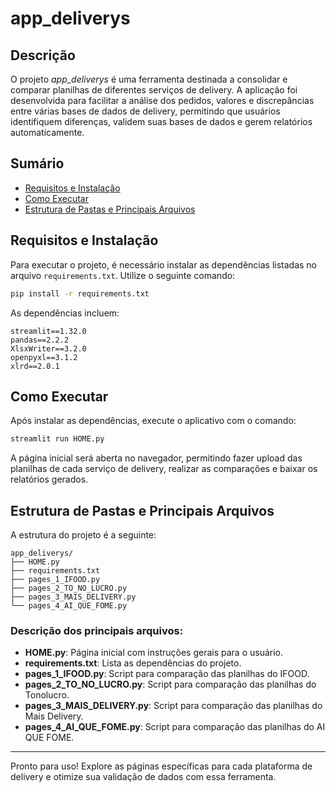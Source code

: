 # app_deliverys

## Descrição

O projeto *app_deliverys* é uma ferramenta destinada a consolidar e comparar planilhas de diferentes serviços de delivery. A aplicação foi desenvolvida para facilitar a análise dos pedidos, valores e discrepâncias entre várias bases de dados de delivery, permitindo que usuários identifiquem diferenças, validem suas bases de dados e gerem relatórios automaticamente.

## Sumário

- [Requisitos e Instalação](#requisitos-e-instalação)
- [Como Executar](#como-executar)
- [Estrutura de Pastas e Principais Arquivos](#estrutura-de-pastas-e-principais-arquivos)

## Requisitos e Instalação

Para executar o projeto, é necessário instalar as dependências listadas no arquivo `requirements.txt`. Utilize o seguinte comando:

```bash
pip install -r requirements.txt
```

As dependências incluem:

```
streamlit==1.32.0
pandas==2.2.2
XlsxWriter==3.2.0
openpyxl==3.1.2
xlrd==2.0.1
```

## Como Executar

Após instalar as dependências, execute o aplicativo com o comando:

```bash
streamlit run HOME.py
```

A página inicial será aberta no navegador, permitindo fazer upload das planilhas de cada serviço de delivery, realizar as comparações e baixar os relatórios gerados.

## Estrutura de Pastas e Principais Arquivos

A estrutura do projeto é a seguinte:

```
app_deliverys/
├── HOME.py
├── requirements.txt
├── pages_1_IFOOD.py
├── pages_2_TO_NO_LUCRO.py
├── pages_3_MAIS_DELIVERY.py
└── pages_4_AI_QUE_FOME.py
```

### Descrição dos principais arquivos:

- **HOME.py**: Página inicial com instruções gerais para o usuário.
- **requirements.txt**: Lista as dependências do projeto.
- **pages_1_IFOOD.py**: Script para comparação das planilhas do IFOOD.
- **pages_2_TO_NO_LUCRO.py**: Script para comparação das planilhas do Tonolucro.
- **pages_3_MAIS_DELIVERY.py**: Script para comparação das planilhas do Mais Delivery.
- **pages_4_AI_QUE_FOME.py**: Script para comparação das planilhas do AI QUE FOME.

---

Pronto para uso! Explore as páginas específicas para cada plataforma de delivery e otimize sua validação de dados com essa ferramenta.